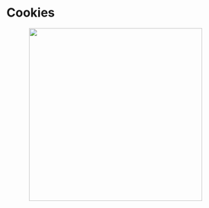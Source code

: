# Cookies

<div align="center">
<img src="C:\Users\Malu Passo Silva\Downloads\Pictures\Screenshots\Captura de tela 2023-11-15 131718.png" width="400">
</div>
